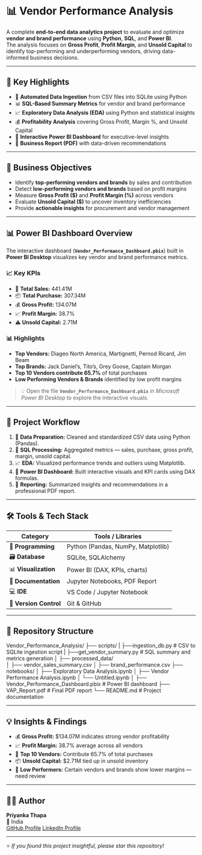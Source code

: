 # 📊 Vendor Performance Analysis

A complete **end-to-end data analytics project** to evaluate and optimize **vendor and brand performance** using **Python**, **SQL**, and **Power BI**.  
The analysis focuses on **Gross Profit**, **Profit Margin**, and **Unsold Capital** to identify top-performing and underperforming vendors, driving data-informed business decisions.

---

## 🚀 Key Highlights

- 🔄 **Automated Data Ingestion** from CSV files into SQLite using Python  
- 📊 **SQL-Based Summary Metrics** for vendor and brand performance  
- 📈 **Exploratory Data Analysis (EDA)** using Python and statistical insights  
- 💰 **Profitability Analysis** covering Gross Profit, Margin %, and Unsold Capital  
- 📑 **Interactive Power BI Dashboard** for executive-level insights  
- 📄 **Business Report (PDF)** with data-driven recommendations  

---

## 🎯 Business Objectives

- Identify **top-performing vendors and brands** by sales and contribution  
- Detect **low-performing vendors and brands** based on profit margins  
- Measure **Gross Profit ($)** and **Profit Margin (%)** across vendors  
- Evaluate **Unsold Capital ($)** to uncover inventory inefficiencies  
- Provide **actionable insights** for procurement and vendor management  

---

## 📊 Power BI Dashboard Overview

The interactive dashboard (**`Vendor_Performance_Dashboard.pbix`**) built in **Power BI Desktop** visualizes key vendor and brand performance metrics.

### 📈 Key KPIs
- 🛒 **Total Sales:** 441.41M  
- 📦 **Total Purchase:** 307.34M  
- 💰 **Gross Profit:** 134.07M  
- 📈 **Profit Margin:** 38.7%  
- ⚠️ **Unsold Capital:** 2.71M  

### 📊 Highlights
- **Top Vendors:** Diageo North America, Martignetti, Pernod Ricard, Jim Beam  
- **Top Brands:** Jack Daniel’s, Tito’s, Grey Goose, Captain Morgan  
- **Top 10 Vendors contribute 65.7%** of total purchases  
- **Low Performing Vendors & Brands** identified by low profit margins  

> 💡 Open the file **`Vendor_Performance_Dashboard.pbix`** in *Microsoft Power BI Desktop* to explore the interactive visuals.



---

## 🧩 Project Workflow

1. 🧹 **Data Preparation:** Cleaned and standardized CSV data using Python (Pandas).  
2. 🧮 **SQL Processing:** Aggregated metrics — sales, purchase, gross profit, margin, unsold capital.  
3. 📈 **EDA:** Visualized performance trends and outliers using Matplotlib.  
4. 🎨 **Power BI Dashboard:** Built interactive visuals and KPI cards using DAX formulas.  
5. 🧾 **Reporting:** Summarized insights and recommendations in a professional PDF report.

---


## 🛠️ Tools & Tech Stack

| Category | Tools / Libraries |
|-----------|------------------|
| 🐍 **Programming** | Python (Pandas, NumPy, Matplotlib) |
| 🗃️ **Database** | SQLite, SQLAlchemy |
| 📊 **Visualization** | Power BI (DAX, KPIs, charts) |
| 📘 **Documentation** | Jupyter Notebooks, PDF Report |
| 💻 **IDE** | VS Code / Jupyter Notebook |
| 🧭 **Version Control** | Git & GitHub |

---

## 📄 Repository Structure

Vendor_Performance_Analysis/
├── scripts/
| ├──ingestion_db.py # CSV to SQLite ingestion script
| ├──get_vendor_summary.py # SQL summary and metrics generation
│
├── processed_data/              
│ ├── vendor_sales_summary.csv
│ ├── brand_performance.csv
├── notebooks/
│ ├── Exploratory Data Analysis.ipynb
│ ├── Vendor Performance Analysis.ipynb
│ └── Untitled.ipynb
│
├── Vendor_Performance_Dashboard.pbix # Power BI dashboard
├── VAP_Report.pdf # Final PDF report
└── README.md # Project documentation


---

## 💡 Insights & Findings

- 💰 **Gross Profit:** $134.07M indicates strong vendor profitability  
- 📈 **Profit Margin:** 38.7% average across all vendors  
- 🏢 **Top 10 Vendors:** Contribute 65.7% of total purchases  
- 📦 **Unsold Capital:** $2.71M tied up in unsold inventory  
- 🚨 **Low Performers:** Certain vendors and brands show lower margins — need review  

---

## 👩‍💻 Author

**Priyanka Thapa**  
📍 India  
[GitHub Profile](https://github.com/Priyanka0722) 
[LinkedIn Profile](https://www.linkedin.com/in/Priyanka-thapa-)  

---

⭐ *If you found this project insightful, please star this repository!*













